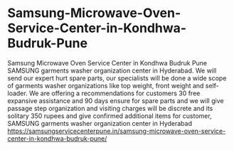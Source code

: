 # Samsung-Microwave-Oven-Service-Center-in-Kondhwa-Budruk-Pune
Samsung Microwave Oven Service Center in Kondhwa Budruk Pune SAMSUNG  garments washer organization center in Hyderabad. We will send our expert hurt spare parts, our specialists will be done a wide scope of garments washer organizations like top weight, front weight and self-loader. We are offering a recommendations for customers 30 free expansive assistance and 90 days ensure for spare parts and we will give passage step organization and visiting charges will be discrete and its solitary 350 rupees and give confirmed additional items for customer, SAMSUNG  garments washer organization center in Hyderabad https://samsungservicecenterpune.in/samsung-microwave-oven-service-center-in-kondhwa-budruk-pune/
